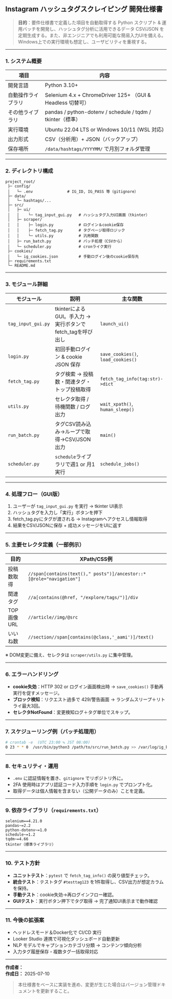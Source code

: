 ## Instagram ハッシュタグスクレイピング 開発仕様書

> **目的**：要件仕様書で定義した項目を自動取得する Python スクリプト & 運用バッチを開発し、ハッシュタグ分析に活用できるデータ CSV/JSON を定期生成する。また、非エンジニアでも利用可能な簡易入力UIを備える。Windows上での実行環境も想定し、ユーザビリティを重視する。

---

### 1. システム概要

| 項目        | 内容                                                     |
| --------- | ------------------------------------------------------ |
| 開発言語      | Python 3.10+                                           |
| 自動操作ライブラリ | Selenium 4.x + ChromeDriver 125+ （GUI & Headless 切替可）  |
| その他ライブラリ  | pandas / python-dotenv / schedule / tqdm / tkinter（標準） |
| 実行環境      | Ubuntu 22.04 LTS or Windows 10/11 (WSL 対応)             |
| 出力形式      | CSV（分析用）+ JSON（バックアップ）                                 |
| 保存場所      | `/data/hashtags/YYYYMM/` で月別フォルダ管理                     |

---

### 2. ディレクトリ構成

```
project_root/
 ├─ config/
 │   └─ .env               # IG_ID, IG_PASS 等（gitignore）
 ├─ data/
 │   └─ hashtags/...
 ├─ src/
 │   ├─ ui/
 │   │    └─ tag_input_gui.py   # ハッシュタグ入力UI画面（tkinter）
 │   ├─ scraper/
 │   │    ├─ login.py           # ログイン＆cookie保存
 │   │    ├─ fetch_tag.py       # タグページ取得ロジック
 │   │    └─ utils.py           # 汎用関数
 │   ├─ run_batch.py            # バッチ処理（CSVから）
 │   └─ scheduler.py            # cronライク実行
 ├─ cookies/
 │   └─ ig_cookies.json         # 手動ログイン後のcookie保存先
 ├─ requirements.txt
 └─ README.md
```

---

### 3. モジュール詳細

| モジュール              | 説明                                        | 主な関数                               |
| ------------------ | ----------------------------------------- | ---------------------------------- |
| `tag_input_gui.py` | tkinterによるGUI。手入力 → 実行ボタンでfetch\_tagを呼び出し | `launch_ui()`                      |
| `login.py`         | 初回手動ログイン & cookie JSON 保存                 | `save_cookies()`, `load_cookies()` |
| `fetch_tag.py`     | タグ検索 → 投稿数・関連タグ・トップ投稿取得                   | `fetch_tag_info(tag:str)->dict`    |
| `utils.py`         | セレクタ取得 / 待機関数 / ログ出力                      | `wait_xpath()`, `human_sleep()`    |
| `run_batch.py`     | タグCSV読み込み→ループで取得→CSV/JSON出力               | `main()`                           |
| `scheduler.py`     | `schedule`ライブラリで週1 or 月1 実行               | `schedule_jobs()`                  |

---

### 4. 処理フロー（GUI版）

1. ユーザーが `tag_input_gui.py` を実行 → tkinter UI表示
2. ハッシュタグを入力し「実行」ボタンを押下
3. fetch\_tag.pyにタグが渡される → Instagramへアクセスし情報取得
4. 結果をCSV/JSONに保存 + 成功メッセージをUIに返す

---

### 5. 主要セレクタ定義（一部例示）

| 目的       | XPath/CSS例                                                          |
| -------- | ------------------------------------------------------------------- |
| 投稿数取得    | `//span[contains(text()," posts")]/ancestor::*[@role="navigation"]` |
| 関連タグ     | `//a[contains(@href, "/explore/tags/")]/div`                        |
| TOP画像URL | `//article//img/@src`                                               |
| いいね数     | `//section//span[contains(@class,'_aami')]/text()`                  |

※ DOM変更に備え、セレクタは `scraper/utils.py` に集中管理。

---

### 6. エラーハンドリング

- **cookie失効**：HTTP 302 or ログイン画面検出時 → `save_cookies()` 手動再実行を促すメッセージ。
- **ブロック検知**：リクエスト過多で 429/警告画面 → ランダムスリープ＋リトライ最大3回。
- **セレクタNotFound**：変更検知ログ＋タグ単位でスキップ。

---

### 7. スケジューリング例（バッチ処理用）

```bash
# crontab -e  (UTC 23:00 ≒ JST 08:00)
0 23 * * 0  /usr/bin/python3 /path/to/src/run_batch.py >> /var/log/ig_batch.log 2>&1
```

---

### 8. セキュリティ・運用

- `.env` に認証情報を置き、`gitignore` でリポジトリ外に。
- 2FA 使用時はアプリ認証コード入力手順を `login.py` でプロンプト化。
- 取得データは個人情報を含まない（公開データのみ）ことを定義。

---

### 9. 依存ライブラリ（`requirements.txt`）

```
selenium==4.21.0
pandas~=2.2
python-dotenv~=1.0
schedule~=1.2
tqdm~=4.66
tkinter（標準ライブラリ）
```

---

### 10. テスト方針

- **ユニットテスト**：`pytest` で `fetch_tag_info()` の戻り値型チェック。
- **統合テスト**：テストタグ `#testtag123` を1件取得し、CSV出力が想定カラムを保持。
- **手動テスト**：cookie失効→再ログインフロー確認。
- **GUIテスト**：実行ボタン押下でタグ取得 → 完了通知UI表示まで動作確認

---

### 11. 今後の拡張案

- ヘッドレスモード＆Docker化で CI/CD 実行
- Looker Studio 連携で可視化ダッシュボード自動更新
- NLP モデルでキャプションカテゴリ分類 → コンテンツ傾向分析
- 入力タグ履歴保存・複数タグ一括取得対応

---

**作成者：**\
**作成日：** 2025-07-10

> 本仕様書をベースに実装を進め、変更が生じた場合はバージョン管理ドキュメントを更新すること。

